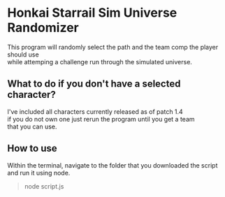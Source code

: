 
# Honkai Starrail Sim Universe Randomizer

This program will randomly select the path and the team comp the player should use  
while attemping a challenge run through the simulated universe.

## What to do if you don't have a selected character?

I've included all characters currently released as of patch 1.4  
if you do not own one just rerun the program until you get a team  
that you can use.

## How to use 

Within the terminal, navigate to the folder that you downloaded the script  
and run it using node.  
> node script.js